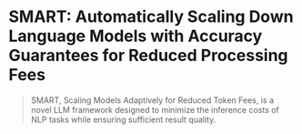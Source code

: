 # SMART: Automatically Scaling Down Language Models with Accuracy Guarantees for Reduced Processing Fees

> SMART, Scaling Models Adaptively for Reduced Token Fees, is a novel LLM framework designed to minimize the inference costs of NLP tasks while ensuring sufficient result quality.